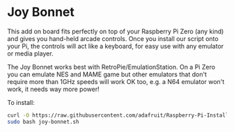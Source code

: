 <!--
---
name: Joy Bonnet
class: board
type: io
formfactor: phat
manufacturer: Adafruit
description: Handheld Arcade Controller for Raspberry Pi
url: https://learn.adafruit.com/adafruit-joy-bonnet-for-raspberry-pi
github: https://github.com/adafruit/adafruit-retrogame
buy: https://www.adafruit.com/product/3464
image: 'joybonnet.png'
pincount: 40
eeprom: no
power:
  '1':
  '2':
  '4':
  '17':
ground:
  '6':
  '9':
  '14':
  '20':
  '25':
  '30':
  '34':
  '39':
pin:
  '3'
    mode: i2c    
  '5': 
    mode:i2c   
  '38': 
    name: Select 
  '37': 
    name: Start 
  '15':
    name: Player1
  '16':   
    name: Player2 
  '32':  
    name: A
  '33':
    name: Y
  '36':
    name: X
  '31':
    name: B 
  
    
i2c:
  
  '0x48':
    name: ADC
    device: ADS1015
-->
# Joy Bonnet


This add on board fits perfectly on top of your Raspberry Pi Zero (any kind) and gives you hand-held arcade controls. 
Once you install our script onto your Pi, the controls will act like a keyboard, for easy use with any emulator or media player.


The Joy Bonnet works best with RetroPie/EmulationStation. On a Pi Zero you can emulate NES and MAME game but other emulators that 
don't require more than 1GHz speeds will work OK too, e.g. a N64 emulator won't work, it needs way more power!


To install:
```bash
curl -O https://raw.githubusercontent.com/adafruit/Raspberry-Pi-Installer-Scripts/master/joy-bonnet.sh
sudo bash joy-bonnet.sh
```
